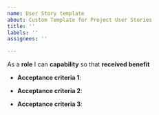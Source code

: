 ```yaml
---
name: User Story template
about: Custom Template for Project User Stories
title: ''
labels: ''
assignees: ''

---
```


As a **role** I can **capability** so that **received benefit**

- **Acceptance criteria 1**:

- **Acceptance criteria 2**:

- **Acceptance criteria 3**:
